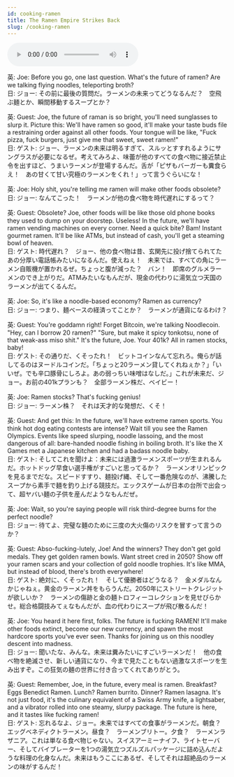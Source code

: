 ```yaml
---
id: cooking-ramen
title: The Ramen Empire Strikes Back
slug: /cooking-ramen
---
```


<audio controls src="audio/cooking-ramen.mp3"></audio>

英: Joe: Before you go, one last question. What's the future of ramen? Are we talking flying noodles, teleporting broth?  
日: ジョー: その前に最後の質問だ。ラーメンの未来ってどうなるんだ？　空飛ぶ麺とか、瞬間移動するスープとか？

英: Guest: Joe, the future of raman is so bright, you'll need sunglasses to slurp it. Picture this: We'll have ramen so good, it'll make your taste buds file a restraining order against all other foods. Your tongue will be like, "Fuck pizza, fuck burgers, just give me that sweet, sweet ramen!"  
日: ゲスト: ジョー、ラーメンの未来は明るすぎて、スルッとすすれるようにサングラスが必要になるぜ。考えてみろよ、味蕾が他のすべての食べ物に接近禁止令を出すほど、うまいラーメンが登場するんだ。舌が「ピザもバーガーも糞食らえ！　あの甘くて甘い究極のラーメンをくれ！」って言うぐらいにな！

英: Joe: Holy shit, you're telling me ramen will make other foods obsolete?  
日: ジョー: なんてこった！　ラーメンが他の食べ物を時代遅れにするって？

英: Guest: Obsolete? Joe, other foods will be like those old phone books they used to dump on your doorstep. Useless! In the future, we'll have ramen vending machines on every corner. Need a quick bite? Bam! Instant gourmet ramen. It'll be like ATMs, but instead of cash, you'll get a steaming bowl of heaven.  
日: ゲスト: 時代遅れ？　ジョー、他の食べ物は昔、玄関先に投げ捨てられてたあの分厚い電話帳みたいになるんだ。使えねぇ！　未来では、すべての角にラーメン自販機が置かれるぜ。ちょっと腹が減った？　バン！　即席のグルメラーメンのでき上がりだ。ATMみたいなもんだが、現金の代わりに湯気立つ天国のラーメンが出てくるんだ。

英: Joe: So, it's like a noodle-based economy? Ramen as currency?  
日: ジョー: つまり、麺ベースの経済ってことか？　ラーメンが通貨になるわけ？

英: Guest: You're goddamn right! Forget Bitcoin, we're talking Noodlecoin. "Hey, can I borrow 20 ramen?" "Sure, but make it spicy tonkotsu, none of that weak-ass miso shit." It's the future, Joe. Your 401k? All in ramen stocks, baby!  
日: ゲスト: その通りだ、くそったれ！　ビットコインなんて忘れろ。俺らが話してるのはヌードルコインだ。「ちょっと20ラーメン貸してくれねぇか？」「いいぜ。でも辛口豚骨にしろよ。あの弱っちい味噌はなしだ。」これが未来だ、ジョー。お前の401kプランも？　全部ラーメン株だ、ベイビー！

英: Joe: Ramen stocks? That's fucking genius!  
日: ジョー: ラーメン株？　それは天才的な発想だ、くそ！

英: Guest: And get this: In the future, we'll have extreme ramen sports. You think hot dog eating contests are intense? Wait till you see the Ramen Olympics. Events like speed slurping, noodle lassoing, and the most dangerous of all: bare-handed noodle fishing in boiling broth. It's like the X Games met a Japanese kitchen and had a badass noodle baby.  
日: ゲスト: そしてこれを聞けよ：未来には過激ラーメンスポーツが生まれるんだ。ホットドッグ早食い選手権がすごいと思ってるか？　ラーメンオリンピックを見るまでだな。スピードすすり、麺投げ縄、そして一番危険なのが、沸騰したスープから素手で麺を釣り上げる競技だ。エックスゲームが日本の台所で出会って、超ヤバい麺の子供を産んだようなもんだぜ。

英: Joe: Wait, so you're saying people will risk third-degree burns for the perfect noodle?  
日: ジョー: 待てよ、完璧な麺のために三度の大火傷のリスクを冒すって言うのか？

英: Guest: Abso-fucking-lutely, Joe! And the winners? They don't get gold medals. They get golden ramen bowls. Want street cred in 2050? Show off your ramen scars and your collection of gold noodle trophies. It's like MMA, but instead of blood, there's broth everywhere!  
日: ゲスト: 絶対に、くそったれ！　そして優勝者はどうなる？　金メダルなんかじゃねぇ。黄金のラーメン丼をもらうんだ。2050年にストリートクレジットが欲しいか？　ラーメンの傷跡と金の麺トロフィーコレクションを見せびらかせ。総合格闘技みてぇなもんだが、血の代わりにスープが飛び散るんだ！

英: Joe: You heard it here first, folks. The future is fucking RAMEN! It'll make other foods extinct, become our new currency, and spawn the most hardcore sports you've ever seen. Thanks for joining us on this noodley descent into madness.  
日: ジョー: 聞いたな、みんな。未来は糞みたいにすごいラーメンだ！　他の食べ物を絶滅させ、新しい通貨になり、今まで見たこともない過激なスポーツを生み出すぞ。この狂気の麺の世界に付き合ってくれてありがとう。

英: Guest: Remember, Joe, in the future, every meal is ramen. Breakfast? Eggs Benedict Ramen. Lunch? Ramen burrito. Dinner? Ramen lasagna. It's not just food, it's the culinary equivalent of a Swiss Army knife, a lightsaber, and a vibrator rolled into one steamy, slurpy package. The future is here, and it tastes like fucking ramen!  
日: ゲスト: 忘れるなよ、ジョー。未来ではすべての食事がラーメンだ。朝食？　エッグベネディクトラーメン。昼食？　ラーメンブリトー。夕食？　ラーメンラザニア。これは単なる食べ物じゃない。スイスアーミーナイフ、ライトセーバー、そしてバイブレーターを1つの湯気立つズルズルパッケージに詰め込んだような料理の化身なんだ。未来はもうここにあるぜ、そしてそれは超絶品のラーメンの味がするんだ！